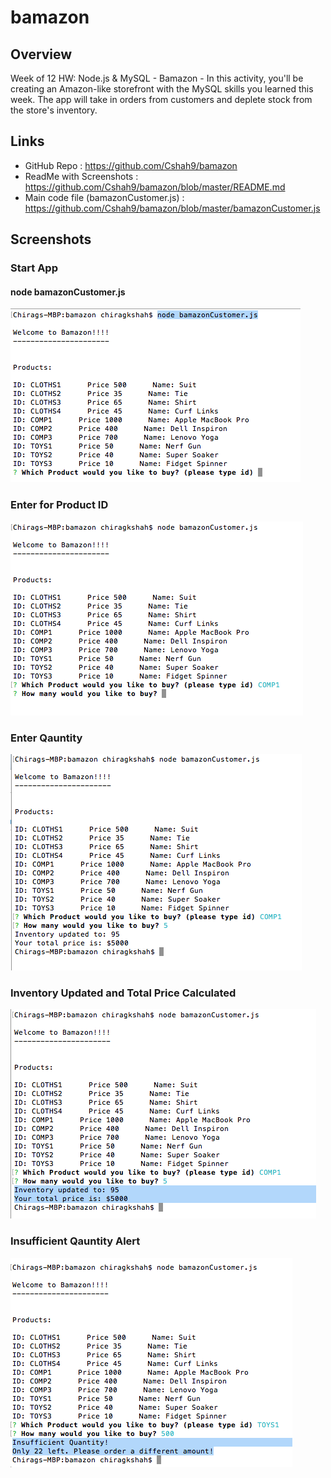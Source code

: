 # bamazon


## Overview
Week of 12 HW: Node.js & MySQL - Bamazon - In this activity, you'll be creating an Amazon-like storefront with the MySQL skills you learned this week. The app will take in orders from customers and deplete stock from the store's inventory.


## Links
  * GitHub Repo : https://github.com/Cshah9/bamazon
  * ReadMe with Screenshots : https://github.com/Cshah9/bamazon/blob/master/README.md
  * Main code file (bamazonCustomer.js) : https://github.com/Cshah9/bamazon/blob/master/bamazonCustomer.js


## Screenshots

### Start App
#### node bamazonCustomer.js
![1](/images/1.png)

### Enter for Product ID
![2](/images/2.png)

### Enter Qauntity
![3](/images/3.png)

### Inventory Updated and Total Price Calculated
![4](/images/4.png)

### Insufficient Qauntity Alert
![5](/images/5.png)
